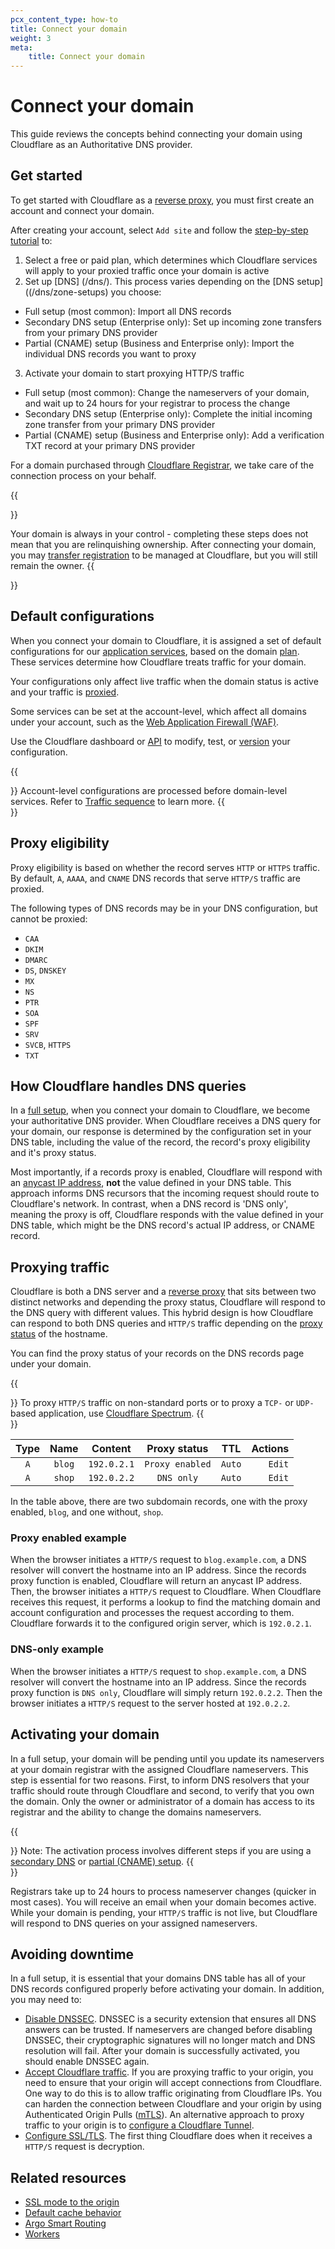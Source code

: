 ```yaml
---
pcx_content_type: how-to
title: Connect your domain
weight: 3
meta:
    title: Connect your domain
---
```


# Connect your domain

This guide reviews the concepts behind connecting your domain using Cloudflare as an Authoritative DNS provider.

## Get started

To get started with Cloudflare as a [reverse proxy](https://www.cloudflare.com/learning/cdn/glossary/reverse-proxy/), you must first create an account and connect your domain. 

After creating your account, select `Add site` and follow the [step-by-step tutorial](/fundamentals/setup/account-setup/add-site/) to:

1. Select a free or paid plan, which determines which Cloudflare services will apply to your proxied traffic once your domain is active
2. Set up [DNS] (/dns/). This process varies depending on the [DNS setup]((/dns/zone-setups) you choose:

- Full setup (most common): Import all DNS records
- Secondary DNS setup (Enterprise only): Set up incoming zone transfers from your primary DNS provider
- Partial (CNAME) setup (Business and Enterprise only): Import the individual DNS records you want to proxy

3. Activate your domain to start proxying HTTP/S traffic

- Full setup (most common): Change the nameservers of your domain, and wait up to 24 hours for your registrar to process the change
- Secondary DNS setup (Enterprise only): Complete the initial incoming zone transfer from your primary DNS provider
- Partial (CNAME) setup (Business and Enterprise only): Add a verification TXT record at your primary DNS provider


For a domain purchased through [Cloudflare Registrar](https://www.cloudflare.com/products/registrar/), we take care of the connection process on your behalf.


{{<Aside type="note">}}

Your domain is always in your control - completing these steps does not mean that you are relinquishing ownership. After connecting your domain, you may [transfer registration](/registrar/get-started/transfer-domain-to-cloudflare/) to be managed at Cloudflare, but you will still remain the owner.
{{</Aside>}}


## Default configurations

When you connect your domain to Cloudflare, it is assigned a set of default configurations for our [application services](/products/?product-group=Application+performance%2CApplication+security%2CCloudflare+essentials), based on the domain [plan](https://www.cloudflare.com/plans/). These services determine how Cloudflare treats traffic for your domain.

Your configurations only affect live traffic when the domain status is active and your traffic is [proxied](#proxy-eligibility). 

Some services can be set at the account-level, which affect all domains under your account, such as the [Web Application Firewall (WAF)](/waf/). 

Use the Cloudflare dashboard or [API](/api/) to modify, test, or [version](/version-management/) your configuration.

{{<Aside>}}
Account-level configurations are processed before domain-level services. Refer to [Traffic sequence](https://blog.cloudflare.com/traffic-sequence-which-product-runs-first) to learn more. 
{{</Aside>}}

## Proxy eligibility 

Proxy eligibility is based on whether the record serves `HTTP` or `HTTPS` traffic. By default, `A`, `AAAA`, and `CNAME` DNS records that serve `HTTP/S` traffic are proxied.

The following types of DNS records may be in your DNS configuration, but cannot be proxied:

- `CAA`
- `DKIM`
- `DMARC`
- `DS`, `DNSKEY`
- `MX`
- `NS`
- `PTR`
- `SOA`
- `SPF`
- `SRV`
- `SVCB`, `HTTPS`
- `TXT`

## How Cloudflare handles DNS queries

In a [full setup](/dns/zone-setups/full-setup/), when you connect your domain to Cloudflare, we become your authoritative DNS provider. When Cloudflare receives a DNS query for your domain, our response is determined by the configuration set in your DNS table, including the value of the record, the record's proxy eligibility and it's proxy status. 

Most importantly, if a records proxy is enabled, Cloudflare will respond with an [anycast IP address](/fundamentals/concepts/cloudflare-ip-addresses/), **not** the value defined in your DNS table. This approach informs DNS recursors that the incoming request should route to Cloudflare's network. In contrast, when a DNS record is 'DNS only', meaning the proxy is off, Cloudflare responds with the value defined in your DNS table, which might be the DNS record's actual IP address, or CNAME record. 

## Proxying traffic

Cloudflare is both a DNS server and a [reverse proxy](https://www.cloudflare.com/learning/cdn/glossary/reverse-proxy/) that sits between two distinct networks and depending the proxy status, Cloudflare will respond to the DNS query with different values. This hybrid design is how Cloudflare can respond to both DNS queries and `HTTP/S` traffic depending on the [proxy status](/dns/manage-dns-records/reference/proxied-dns-records/) of the hostname. 

You can find the proxy status of your records on the DNS records page under your domain.

{{<Aside>}}
To proxy `HTTP/S` traffic on non-standard ports or to proxy a `TCP-` or `UDP-` based application, use [Cloudflare Spectrum](/spectrum/). 
{{</Aside>}}

| Type | Name | Content | Proxy status | TTL | Actions |
| :---: |  :---: |  :---: |  :---: |  :---: |  ---: |
| `A` | `blog` | `192.0.2.1` | `Proxy enabled` | `Auto` | `Edit` | 
| `A` | `shop` | `192.0.2.2` | `DNS only` | `Auto` | `Edit` | 

In the table above, there are two subdomain records, one with the proxy enabled, `blog`, and one without, `shop`.

### Proxy enabled example

When the browser initiates a `HTTP/S` request to `blog.example.com`, a DNS resolver will convert the hostname into an IP address. Since the records proxy function is enabled, Cloudflare will return an anycast IP address. Then, the browser initiates a `HTTP/S` request to Cloudflare. When Cloudflare receives this request, it performs a lookup to find the matching domain and account configuration and processes the request according to them. Cloudflare forwards it to the configured origin server, which is `192.0.2.1`.

### DNS-only example

When the browser initiates a `HTTP/S` request to `shop.example.com`, a DNS resolver will convert the hostname into an IP address. Since the records proxy function is `DNS only`, Cloudflare will simply return `192.0.2.2`. Then the browser initiates a `HTTP/S` request to the server hosted at `192.0.2.2`.

## Activating your domain

In a full setup, your domain will be pending until you update its nameservers at your domain registrar with the assigned Cloudflare nameservers. This step is essential for two reasons. First, to inform DNS resolvers that your traffic should route through Cloudflare and second, to verify that you own the domain. Only the owner or administrator of a domain has access to its registrar and the ability to change the domains nameservers.

{{<Aside>}}
Note: The activation process involves different steps if you are using a [secondary DNS](/dns/zone-setups/zone-transfers/cloudflare-as-secondary/) or [partial (CNAME) setup](/dns/zone-setups/partial-setup/).
{{</Aside>}}

Registrars take up to 24 hours to process nameserver changes (quicker in most cases). You will receive an email when your domain becomes active. While your domain is pending, your `HTTP/S` traffic is not live, but Cloudflare will respond to DNS queries on your assigned nameservers.

## Avoiding downtime

In a full setup, it is essential that your domains DNS table has all of your DNS records configured properly before activating your domain. In addition, you may need to:

- [Disable DNSSEC](/dns/dnssec/). DNSSEC is a security extension that ensures all DNS answers can be trusted. If nameservers are changed before disabling DNSSEC, their cryptographic signatures will no longer match and DNS resolution will fail. After your domain is successfully activated, you should enable DNSSEC again. 
- [Accept Cloudflare traffic](/fundamentals/setup/allow-cloudflare-ip-addresses/). If you are proxying traffic to your origin, you need to ensure that your origin will accept connections from Cloudflare. One way to do this is to allow traffic originating from Cloudflare IPs. You can harden the connection between Cloudflare and your origin by using Authenticated Origin Pulls ([mTLS](/ssl/origin-configuration/authenticated-origin-pull/)). An alternative approach to proxy traffic to your origin is to [configure a Cloudflare Tunnel](/cloudflare-one/connections/connect-networks/).
- [Configure SSL/TLS](/ssl/edge-certificates/). The first thing Cloudflare does when it receives a `HTTP/S` request is decryption.

## Related resources

- [SSL mode to the origin](/ssl/origin-configuration/ssl-modes/)
- [Default cache behavior](/cache/concepts/default-cache-behavior/)
- [Argo Smart Routing](/argo-smart-routing/)
- [Workers](/workers/get-started/guide/) 

